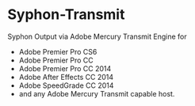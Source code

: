 # Syphon-Transmit
Syphon Output via Adobe Mercury Transmit Engine for

* Adobe Premier Pro CS6
* Adobe Premier Pro CC
* Adobe Premier Pro CC 2014
* Adobe After Effects CC 2014
* Adobe SpeedGrade CC 2014
* and any Adobe Mercury Transmit capable host.
